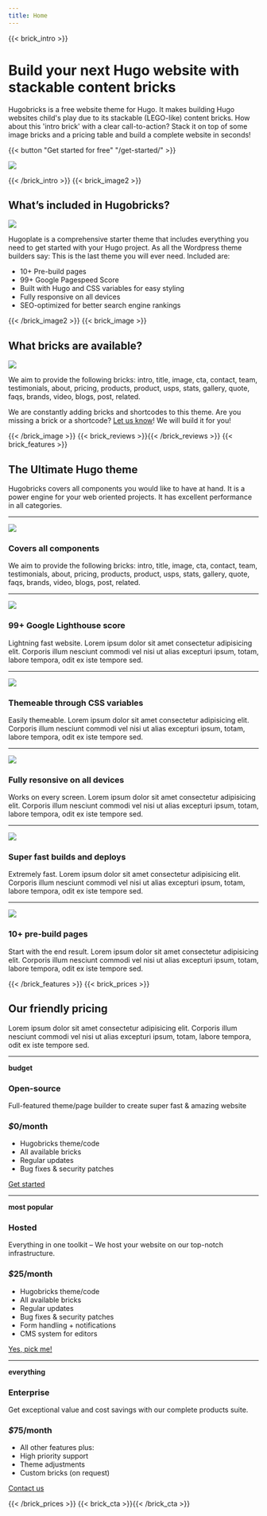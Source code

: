 ```yaml
---
title: Home
---
```

{{< brick_intro >}}

# Build your next Hugo website with stackable content bricks

Hugobricks is a free website theme for Hugo. It makes building Hugo websites child's play due to its stackable (LEGO-like) content bricks. How about this 'intro brick' with a clear call-to-action? Stack it on top of some image bricks and a pricing table and build a complete website in seconds!

{{< button "Get started for free" "/get-started/" >}}

![](/uploads/illustrations/cuate/assets.svg)

{{< /brick_intro >}}
{{< brick_image2 >}}

## What’s included in Hugobricks?

![](/uploads/illustrations/cuate/responsive.svg)

Hugoplate is a comprehensive starter theme that includes everything you need to get started with your Hugo project. As all the Wordpress theme builders say: This is the last theme you will ever need. Included are:

- 10+ Pre-build pages
- 99+ Google Pagespeed Score
- Built with Hugo and CSS variables for easy styling
- Fully responsive on all devices
- SEO-optimized for better search engine rankings

{{< /brick_image2 >}}
{{< brick_image >}}

## What bricks are available?

![](/uploads/illustrations/cuate/version-control.svg)

We aim to provide the following bricks: intro, title, image, cta, contact, team, testimonials, about, pricing, products, product, usps, stats, gallery, quote, faqs, brands, video, blogs, post, related. 

We are constantly adding bricks and shortcodes to this theme. Are you missing a brick or a shortcode? [Let us know](/contact/)! We will build it for you!

{{< /brick_image >}}
{{< brick_reviews >}}{{< /brick_reviews >}}
{{< brick_features >}}
## The Ultimate Hugo theme

Hugobricks covers all components you would like to have at hand. It is a power engine for your web oriented projects. It has excellent performance in all categories.

---

![](/img/icons/material-symbols/200/rounded/auto_awesome_mosaic.svg)
### Covers all components

We aim to provide the following bricks: intro, title, image, cta, contact, team, testimonials, about, pricing, products, product, usps, stats, gallery, quote, faqs, brands, video, blogs, post, related.

---

![](/img/icons/material-symbols/200/rounded/performance_max.svg)
### 99+ Google Lighthouse score

Lightning fast website. Lorem ipsum dolor sit amet consectetur adipisicing elit. Corporis illum nesciunt commodi vel nisi ut alias excepturi ipsum, totam, labore tempora, odit ex iste tempore sed.

---

![](/img/icons/material-symbols/200/rounded/design_services.svg)
### Themeable through CSS variables

Easily themeable. Lorem ipsum dolor sit amet consectetur adipisicing elit. Corporis illum nesciunt commodi vel nisi ut alias excepturi ipsum, totam, labore tempora, odit ex iste tempore sed.

---

![](/img/icons/material-symbols/200/rounded/devices.svg)
### Fully resonsive on all devices

Works on every screen. Lorem ipsum dolor sit amet consectetur adipisicing elit. Corporis illum nesciunt commodi vel nisi ut alias excepturi ipsum, totam, labore tempora, odit ex iste tempore sed.

---

![](/img/icons/material-symbols/200/rounded/timer.svg)
### Super fast builds and deploys

Extremely fast. Lorem ipsum dolor sit amet consectetur adipisicing elit. Corporis illum nesciunt commodi vel nisi ut alias excepturi ipsum, totam, labore tempora, odit ex iste tempore sed.

---

![](/img/icons/material-symbols/200/rounded/auto_fix.svg)
### 10+ pre-build pages

Start with the end result. Lorem ipsum dolor sit amet consectetur adipisicing elit. Corporis illum nesciunt commodi vel nisi ut alias excepturi ipsum, totam, labore tempora, odit ex iste tempore sed.

{{< /brick_features >}}
{{< brick_prices >}}

## Our friendly pricing

Lorem ipsum dolor sit amet consectetur adipisicing elit. Corporis illum nesciunt commodi vel nisi ut alias excepturi ipsum, totam, labore tempora, odit ex iste tempore sed.

---

**budget**
### Open-source

Full-featured theme/page builder to create super fast & amazing website

### _$_**0**/month

- Hugobricks theme/code
- All available bricks
- Regular updates
- Bug fixes & security patches

[Get started](/get-started/)

---

**most popular**

### Hosted

Everything in one toolkit – We host your website on our top-notch infrastructure.

### _$_**25**/month

- Hugobricks theme/code
- All available bricks
- Regular updates
- Bug fixes & security patches
- Form handling + notifications
- CMS system for editors

[Yes, pick me!](/get-started/)

---

**everything**

### Enterprise

Get exceptional value and cost savings with our complete products suite.

### _$_**75**/month

- All other features plus:
- High priority support 
- Theme adjustments
- Custom bricks (on request)

[Contact us](/get-started/)

{{< /brick_prices >}}
{{< brick_cta >}}{{< /brick_cta >}}